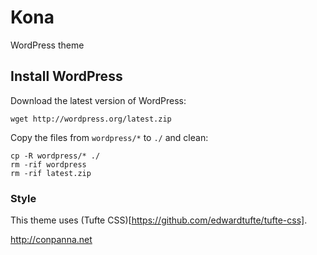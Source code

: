# Kona
WordPress theme

## Install WordPress

Download the latest version of WordPress:
````
wget http://wordpress.org/latest.zip
````

Copy the files from `wordpress/*` to `./` and clean:
````
cp -R wordpress/* ./
rm -rif wordpress
rm -rif latest.zip
````

### Style
This theme uses (Tufte CSS)[https://github.com/edwardtufte/tufte-css].

http://conpanna.net